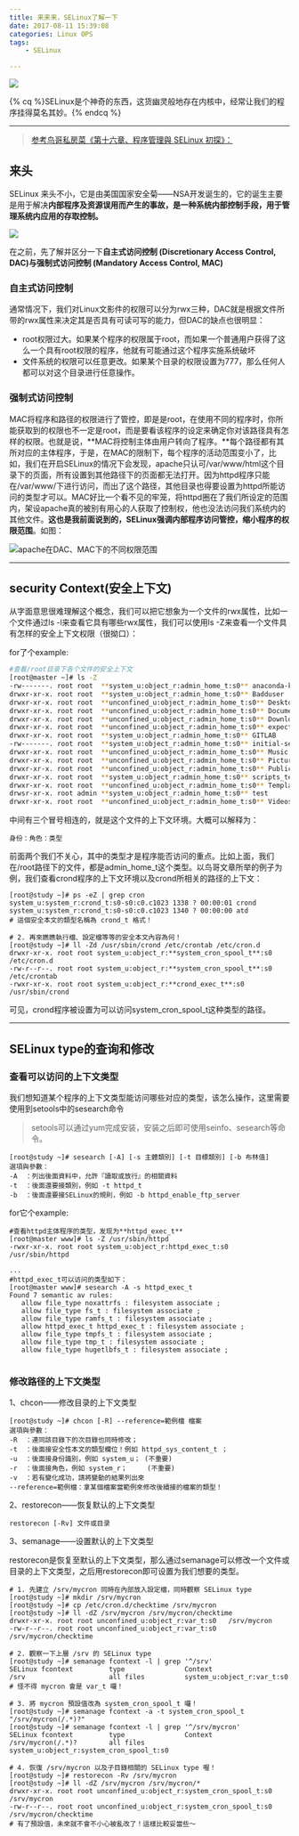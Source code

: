 ```yaml
---
title: 来来来，SELinux了解一下
date: 2017-08-11 15:39:08
categories: Linux OPS
tags:
    - SELinux

---
```



![](http://p7wcdketk.bkt.clouddn.com/18-4-30/5859741.jpg)

{% cq %}SELinux是个神奇的东西，这货幽灵般地存在内核中，经常让我们的程序挂得莫名其妙。{% endcq %}

<!-- more -->

---

> [参考鸟哥私房菜《第十六章、程序管理與 SELinux 初探》：](http://linux.vbird.org/linux_basic/0440processcontrol.php#selinux)
> 
## 来头 ##

SELinux 来头不小，它是由美国国家安全菊——NSA开发诞生的，它的诞生主要是用于解决**内部程序及资源误用而产生的事故，是一种系统内部控制手段，用于管理系统内应用的存取控制。**

![](http://p7wcdketk.bkt.clouddn.com/18-4-30/18319261.jpg)

在之前，先了解并区分一下**自主式访问控制 (Discretionary Access Control, DAC)**与**强制式访问控制 (Mandatory Access Control, MAC)**

### 自主式访问控制 ###

通常情况下，我们对Linux文影件的权限可以分为rwx三种，DAC就是根据文件所带的rwx属性来决定其是否具有可读可写的能力，但DAC的缺点也很明显：
- root权限过大。如果某个程序的权限属于root，而如果一个普通用户获得了这么一个具有root权限的程序，他就有可能通过这个程序实施系统破坏
- 文件系统的权限可以任意更改。如果某个目录的权限设置为777，那么任何人都可以对这个目录进行任意操作。

### 强制式访问控制 ###

MAC将程序和路径的权限进行了管控，即是是root，在使用不同的程序时，你所能获取到的权限也不一定是root，而是要看该程序的设定来确定你对该路径具有怎样的权限。也就是说，**MAC将控制主体由用户转向了程序。**每个路径都有其所对应的主体程序，于是，在MAC的限制下，每个程序的活动范围变小了，比如，我们在开启SELinux的情况下会发现，apache只认可/var/www/html这个目录下的页面，所有设置到其他路径下的页面都无法打开。因为httpd程序只能在/var/www/下进行访问，而出了这个路径，其他目录也得要设置为httpd所能访问的类型才可以。MAC好比一个看不见的牢笼，将httpd圈在了我们所设定的范围内，架设apache真的被别有用心的人获取了控制权，他也没法访问我们系统内的其他文件。**这也是我前面说到的，SELinux强调内部程序访问管控，缩小程序的权限范围**。如图：

![apache在DAC、MAC下的不同权限范围](http://p7wcdketk.bkt.clouddn.com/18-4-30/73004850.jpg)

---


## security Context(安全上下文) ##

从字面意思很难理解这个概念，我们可以把它想象为一个文件的rwx属性，比如一个文件通过ls -l来查看它具有哪些rwx属性，我们可以使用ls -Z来查看一个文件具有怎样的安全上下文权限（很拗口）：

for了个example:

```bash
#查看/root目录下各个文件的安全上下文
[root@master ~]# ls -Z
-rw-------. root root  **system_u:object_r:admin_home_t:s0** anaconda-ks.cfg
drwxr-xr-x. root root  **system_u:object_r:admin_home_t:s0** Badduser
drwxr-xr-x. root root  **unconfined_u:object_r:admin_home_t:s0** Desktop
drwxr-xr-x. root root  **unconfined_u:object_r:admin_home_t:s0** Documents
drwxr-xr-x. root root  **unconfined_u:object_r:admin_home_t:s0** Downloads
drwxr-xr-x. root root  **unconfined_u:object_r:admin_home_t:s0** expect_test
drwxr-xr-x. root root  **system_u:object_r:admin_home_t:s0** GITLAB
-rw-------. root root  **system_u:object_r:admin_home_t:s0** initial-setup-ks.cfg
drwxr-xr-x. root root  **unconfined_u:object_r:admin_home_t:s0** Music
drwxr-xr-x. root root  **unconfined_u:object_r:admin_home_t:s0** Pictures
drwxr-xr-x. root root  **unconfined_u:object_r:admin_home_t:s0** Public
drwxr-xr-x. root root  **system_u:object_r:admin_home_t:s0** scripts_test
drwxr-xr-x. root root  **unconfined_u:object_r:admin_home_t:s0** Templates
drwsr-xr-x. root admin **system_u:object_r:admin_home_t:s0** test
drwxr-xr-x. root root  **unconfined_u:object_r:admin_home_t:s0** Videos

```

中间有三个冒号相连的，就是这个文件的上下文环境。大概可以解释为：

```
身份：角色：类型
```

前面两个我们不关心，其中的类型才是程序能否访问的重点。比如上面，我们在/root路径下的文件，都是admin_home_t这个类型。以鸟哥文章所举的例子为例，我们查看crond程序的上下文环境以及crond所相关的路径的上下文：

```
[root@study ~]# ps -eZ | grep cron
system_u:system_r:crond_t:s0-s0:c0.c1023 1338 ? 00:00:01 crond
system_u:system_r:crond_t:s0-s0:c0.c1023 1340 ? 00:00:00 atd
# 這個安全本文的類型名稱為 crond_t 格式！

# 2. 再來瞧瞧執行檔、設定檔等等的安全本文內容為何！
[root@study ~]# ll -Zd /usr/sbin/crond /etc/crontab /etc/cron.d
drwxr-xr-x. root root system_u:object_r:**system_cron_spool_t**:s0 /etc/cron.d
-rw-r--r--. root root system_u:object_r:**system_cron_spool_t**:s0 /etc/crontab
-rwxr-xr-x. root root system_u:object_r:**crond_exec_t**:s0 /usr/sbin/crond
```

可见，crond程序被设置为可以访问system_cron_spool_t这种类型的路径。

---

## SELinux type的查询和修改 ##

### 查看可以访问的上下文类型 ###

我们想知道某个程序的上下文类型能访问哪些对应的类型，该怎么操作，这里需要使用到setools中的sesearch命令

> setools可以通过yum完成安装，安装之后即可使用seinfo、sesearch等命令。

```
[root@study ~]# sesearch [-A] [-s 主體類別] [-t 目標類別] [-b 布林值]
選項與參數：
-A  ：列出後面資料中，允許『讀取或放行』的相關資料
-t  ：後面還要接類別，例如 -t httpd_t
-b  ：後面還要接SELinux的規則，例如 -b httpd_enable_ftp_server
```

for它个example:

```
#查看httpd主体程序的类型，发现为**httpd_exec_t**
[root@master www]# ls -Z /usr/sbin/httpd 
-rwxr-xr-x. root root system_u:object_r:httpd_exec_t:s0 /usr/sbin/httpd

...
#httpd_exec_t可以访问的类型如下：
[root@master www]# sesearch -A -s httpd_exec_t
Found 7 semantic av rules:
   allow file_type noxattrfs : filesystem associate ; 
   allow file_type fs_t : filesystem associate ; 
   allow file_type ramfs_t : filesystem associate ; 
   allow httpd_exec_t httpd_exec_t : filesystem associate ; 
   allow file_type tmpfs_t : filesystem associate ; 
   allow file_type tmp_t : filesystem associate ; 
   allow file_type hugetlbfs_t : filesystem associate ; 


```

### 修改路径的上下文类型 ###

1、chcon——修改目录的上下文类型

```
[root@study ~]# chcon [-R] --reference=範例檔 檔案
選項與參數：
-R  ：連同該目錄下的次目錄也同時修改；
-t  ：後面接安全性本文的類型欄位！例如 httpd_sys_content_t ；
-u  ：後面接身份識別，例如 system_u； (不重要)
-r  ：後面接角色，例如 system_r；     (不重要)
-v  ：若有變化成功，請將變動的結果列出來
--reference=範例檔：拿某個檔案當範例來修改後續接的檔案的類型！
```

2、restorecon——恢复默认的上下文类型

    restorecon [-Rv] 文件或目录

3、semanage——设置默认的上下文类型

restorecon是恢复至默认的上下文类型，那么通过semanage可以修改一个文件或目录的上下文类型，之后用restorecon即可设置为我们想要的类型。

```
# 1. 先建立 /srv/mycron 同時在內部放入設定檔，同時觀察 SELinux type
[root@study ~]# mkdir /srv/mycron
[root@study ~]# cp /etc/cron.d/checktime /srv/mycron
[root@study ~]# ll -dZ /srv/mycron /srv/mycron/checktime
drwxr-xr-x. root root unconfined_u:object_r:var_t:s0   /srv/mycron
-rw-r--r--. root root unconfined_u:object_r:var_t:s0   /srv/mycron/checktime

# 2. 觀察一下上層 /srv 的 SELinux type
[root@study ~]# semanage fcontext -l | grep '^/srv'
SELinux fcontext         type               Context
/srv                     all files          system_u:object_r:var_t:s0
# 怪不得 mycron 會是 var_t 囉！

# 3. 將 mycron 預設值改為 system_cron_spool_t 囉！
[root@study ~]# semanage fcontext -a -t system_cron_spool_t "/srv/mycron(/.*)?"
[root@study ~]# semanage fcontext -l | grep '^/srv/mycron'
SELinux fcontext         type               Context
/srv/mycron(/.*)?        all files          system_u:object_r:system_cron_spool_t:s0

# 4. 恢復 /srv/mycron 以及子目錄相關的 SELinux type 喔！
[root@study ~]# restorecon -Rv /srv/mycron
[root@study ~]# ll -dZ /srv/mycron /srv/mycron/*
drwxr-xr-x. root root unconfined_u:object_r:system_cron_spool_t:s0 /srv/mycron
-rw-r--r--. root root unconfined_u:object_r:system_cron_spool_t:s0 /srv/mycron/checktime
# 有了預設值，未來就不會不小心被亂改了！這樣比較妥當些～
```

